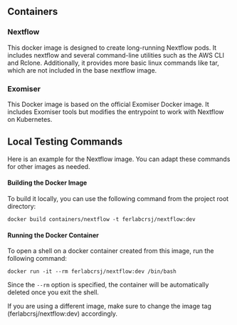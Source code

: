 ## Containers

### Nextflow
This docker image is designed to create long-running Nextflow pods. It includes nextflow and several command-line
utilities such as the AWS CLI and Rclone. Additionally, it provides more basic linux commands like tar, which are 
not included in the base nextflow image.

### Exomiser
This Docker image is based on the official Exomiser Docker image. It includes Exomiser tools but modifies the entrypoint to work with Nextflow on Kubernetes.

## Local Testing Commands
Here is an example for the Nextflow image. You can adapt these commands for other images as needed.
#### Building the Docker Image #### 

To build it locally, you can use the following command from the project root directory:

```
docker build containers/nextflow -t ferlabcrsj/nextflow:dev
```

#### Running the Docker Container ####
To open a shell on a docker container created from this image, run the following command:

```
docker run -it --rm ferlabcrsj/nextflow:dev /bin/bash
```


Since the `--rm` option is specified, the container will be automatically deleted once you exit the shell.

If you are using a different image, make sure to change the image tag (ferlabcrsj/nextflow:dev) accordingly.
